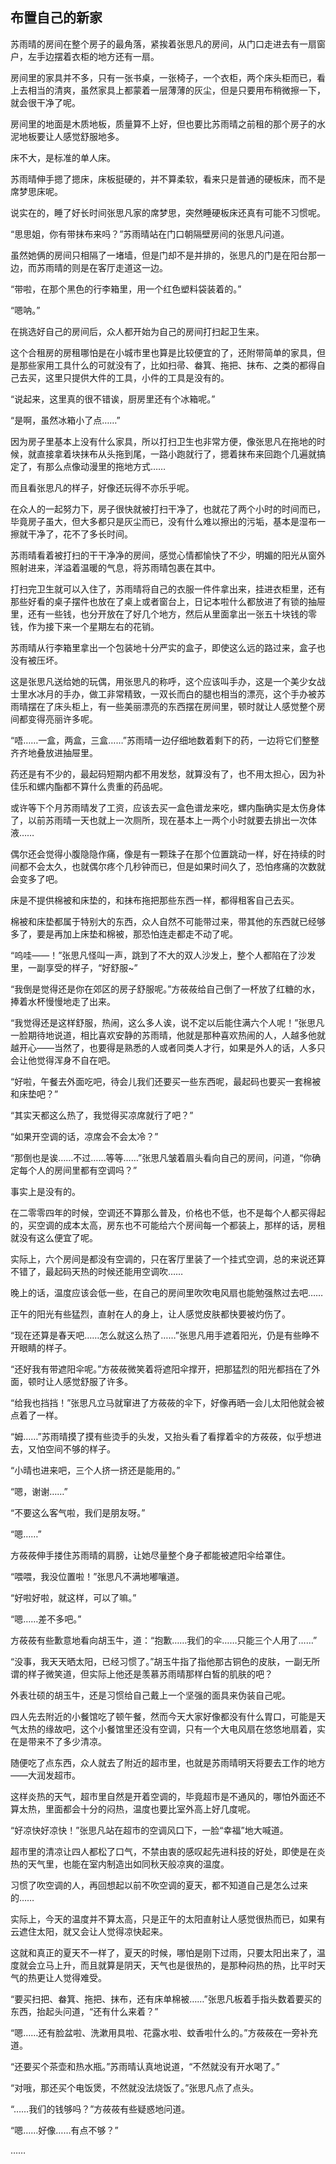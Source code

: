## 布置自己的新家

苏雨晴的房间在整个房子的最角落，紧挨着张思凡的房间，从门口走进去有一扇窗户，左手边摆着衣柜的地方还有一扇。

房间里的家具并不多，只有一张书桌，一张椅子，一个衣柜，两个床头柜而已，看上去相当的清爽，虽然家具上都蒙着一层薄薄的灰尘，但是只要用布稍微擦一下，就会很干净了呢。

房间里的地面是木质地板，质量算不上好，但也要比苏雨晴之前租的那个房子的水泥地板要让人感觉舒服地多。

床不大，是标准的单人床。

苏雨晴伸手摁了摁床，床板挺硬的，并不算柔软，看来只是普通的硬板床，而不是席梦思床呢。

说实在的，睡了好长时间张思凡家的席梦思，突然睡硬板床还真有可能不习惯呢。

“思思姐，你有带抹布来吗？”苏雨晴站在门口朝隔壁房间的张思凡问道。

虽然她俩的房间只相隔了一堵墙，但是门却不是并排的，张思凡的门是在阳台那一边，而苏雨晴的则是在客厅走道这一边。

“带啦，在那个黑色的行李箱里，用一个红色塑料袋装着的。”

“嗯呐。”

在挑选好自己的房间后，众人都开始为自己的房间打扫起卫生来。

这个合租房的房租哪怕是在小城市里也算是比较便宜的了，还附带简单的家具，但是那些家用工具什么的可就没有了，比如扫帚、畚箕、拖把、抹布、之类的都得自己去买，这里只提供大件的工具，小件的工具是没有的。

“说起来，这里真的很不错诶，厨房里还有个冰箱呢。”

“是啊，虽然冰箱小了点……”

因为房子里基本上没有什么家具，所以打扫卫生也非常方便，像张思凡在拖地的时候，就直接拿着块抹布从头拖到尾，一路小跑就行了，摁着抹布来回跑个几遍就搞定了，有那么点像动漫里的拖地方式……

而且看张思凡的样子，好像还玩得不亦乐乎呢。

在众人的一起努力下，房子很快就被打扫干净了，也就花了两个小时的时间而已，毕竟房子虽大，但大多都只是灰尘而已，没有什么难以擦出的污垢，基本是湿布一擦就干净了，花不了多长时间。

苏雨晴看着被打扫的干干净净的房间，感觉心情都愉快了不少，明媚的阳光从窗外照射进来，洋溢着温暖的气息，将苏雨晴包裹在其中。

打扫完卫生就可以入住了，苏雨晴将自己的衣服一件件拿出来，挂进衣柜里，还有那些好看的桌子摆件也放在了桌上或者窗台上，日记本啦什么都放进了有锁的抽屉里，还有一些钱，也分开放在了好几个地方，然后从里面拿出一张五十块钱的零钱，作为接下来一个星期左右的花销。

苏雨晴从行李箱里拿出一个包装地十分严实的盒子，即使这么远的路过来，盒子也没有被压坏。

这是张思凡送给她的玩偶，用张思凡的称呼，这个应该叫手办，这是一个美少女战士里水冰月的手办，做工非常精致，一双长而白的腿也相当的漂亮，这个手办被苏雨晴摆在了床头柜上，有一些美丽漂亮的东西摆在房间里，顿时就让人感觉整个房间都变得亮丽许多呢。

“唔……一盒，两盒，三盒……”苏雨晴一边仔细地数着剩下的药，一边将它们整整齐齐地叠放进抽屉里。

药还是有不少的，最起码短期内都不用发愁，就算没有了，也不用太担心，因为补佳乐和螺内酯都不算什么贵重的药品呢。

或许等下个月苏雨晴发了工资，应该去买一盒色谱龙来吃，螺内酯确实是太伤身体了，以前苏雨晴一天也就上一次厕所，现在基本上一两个小时就要去排出一次体液……

偶尔还会觉得小腹隐隐作痛，像是有一颗珠子在那个位置跳动一样，好在持续的时间都不会太久，也就偶尔疼个几秒钟而已，但是如果时间久了，恐怕疼痛的次数就会变多了吧。

床是不提供棉被和床垫的，和抹布拖把那些东西一样，都得租客自己去买。

棉被和床垫都属于特别大的东西，众人自然不可能带过来，带其他的东西就已经够多了，要是再加上床垫和棉被，那恐怕连走都走不动了呢。

“呜哇——！”张思凡怪叫一声，跳到了不大的双人沙发上，整个人都陷在了沙发里，一副享受的样子，“好舒服~”

“我倒是觉得还是你在郊区的房子舒服呢。”方莜莜给自己倒了一杯放了红糖的水，捧着水杯慢慢地走了出来。

“我觉得还是这样舒服，热闹，这么多人诶，说不定以后能住满六个人呢！”张思凡一脸期待地说道，相比喜欢安静的苏雨晴，他就是那种喜欢热闹的人，人越多他就越开心——当然了，也要得是熟悉的人或者同类人才行，如果是外人的话，人多只会让他觉得浑身不自在吧。

“好啦，午餐去外面吃吧，待会儿我们还要买一些东西呢，最起码也要买一套棉被和床垫吧？”

“其实天都这么热了，我觉得买凉席就行了吧？”

“如果开空调的话，凉席会不会太冷？”

“那倒也是诶……不过……等等……”张思凡皱着眉头看向自己的房间，问道，“你确定每个人的房间里都有空调吗？”

事实上是没有的。

在二零零四年的时候，空调还不算那么普及，价格也不低，也不是每个人都买得起的，买空调的成本太高，房东也不可能给六个房间每一个都装上，那样的话，房租就没有这么便宜了呢。

实际上，六个房间是都没有空调的，只在客厅里装了一个挂式空调，总的来说还算不错了，最起码天热的时候还能用空调吹……

晚上的话，温度应该会低一些，在自己的房间里吹吹电风扇也能勉强熬过去吧……

正午的阳光有些猛烈，直射在人的身上，让人感觉皮肤都快要被灼伤了。

“现在还算是春天吧……怎么就这么热了……”张思凡用手遮着阳光，仍是有些睁不开眼睛的样子。

“还好我有带遮阳伞呢。”方莜莜微笑着将遮阳伞撑开，把那猛烈的阳光都挡在了外面，顿时让人感觉舒服了许多。

“给我也挡挡！”张思凡立马就窜进了方莜莜的伞下，好像再晒一会儿太阳他就会被点着了一样。

“姆……”苏雨晴摸了摸有些烫手的头发，又抬头看了看撑着伞的方莜莜，似乎想进去，又怕空间不够的样子。

“小晴也进来吧，三个人挤一挤还是能用的。”

“嗯，谢谢……”

“不要这么客气啦，我们是朋友呀。”

“嗯……”

方莜莜伸手搂住苏雨晴的肩膀，让她尽量整个身子都能被遮阳伞给罩住。

“喂喂，我没位置啦！”张思凡不满地嘟嚷道。

“好啦好啦，就这样，可以了嘛。”

“嗯……差不多吧。”

方莜莜有些歉意地看向胡玉牛，道：“抱歉……我们的伞……只能三个人用了……”

“没事，我天天晒太阳，已经习惯了。”胡玉牛指了指他那古铜色的皮肤，一副无所谓的样子微笑道，但实际上他还是羡慕苏雨晴那样白皙的肌肤的吧？

外表壮硕的胡玉牛，还是习惯给自己戴上一个坚强的面具来伪装自己呢。

四人先去附近的小餐馆吃了顿午餐，然而今天大家好像都没有什么胃口，可能是天气太热的缘故吧，这个小餐馆里还没有空调，只有一个大电风扇在悠悠地扇着，实在是带来不了多少清凉。

随便吃了点东西，众人就去了附近的超市里，也就是苏雨晴明天将要去工作的地方——大润发超市。

这样炎热的天气，超市里自然是开着空调的，毕竟超市是不通风的，哪怕外面还不算太热，里面都会十分的闷热，温度也要比室外高上好几度呢。

“好凉快好凉快！”张思凡站在超市的空调风口下，一脸“幸福”地大喊道。

超市里的清凉让四人都松了口气，不禁由衷的感叹起先进科技的好处，即使是在炎热的天气里，也能在室内制造出如同秋天般凉爽的温度。

习惯了吹空调的人，再回想起以前不吹空调的夏天，都不知道自己是怎么过来的……

实际上，今天的温度并不算太高，只是正午的太阳直射让人感觉很热而已，如果有云遮住太阳，就又会让人觉得凉快起来。

这就和真正的夏天不一样了，夏天的时候，哪怕是刚下过雨，只要太阳出来了，温度就会立马上升，而且就算是阴天，天气也是很热的，是那种闷热的热，比平时天气的热更让人觉得难受。

“要买扫把、畚箕、拖把、抹布，还有床单棉被……”张思凡板着手指头数着要买的东西，抬起头问道，“还有什么来着？”

“嗯……还有脸盆啦、洗漱用具啦、花露水啦、蚊香啦什么的。”方莜莜在一旁补充道。

“还要买个茶壶和热水瓶。”苏雨晴认真地说道，“不然就没有开水喝了。”

“对哦，那还买个电饭煲，不然就没法烧饭了。”张思凡点了点头。

“……我们的钱够吗？”方莜莜有些疑惑地问道。

“嗯……好像……有点不够？”

……
